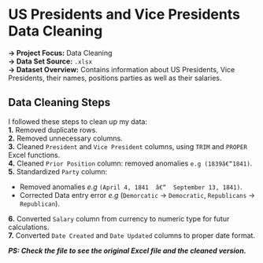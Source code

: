 # US Presidents and Vice Presidents Data Cleaning 

**→ Project Focus:** Data Cleaning  
**→ Data Set Source:** `.xlsx`    
**→ Dataset Overview:** Contains information about US Presidents, Vice Presidents, their names, positions parties as well as their salaries.  

## Data Cleaning Steps
I followed these steps to clean up my data:  
**1.** Removed duplicate rows.  
**2.** Removed unnecessary columns.  
**3.** Cleaned `President` and `Vice President` columns, using `TRIM` and `PROPER` Excel functions.  
**4.** Cleaned `Prior Position` column: removed anomalies `e.g (1839â€“1841)`.  
**5.** Standardized `Party` column:  
   - Removed anomalies *e.g* `(April 4, 1841  â€“  September 13, 1841)`.  
   - Corrected Data entry error *e.g* (`Demorcatic` → `Democratic`, `Republicans` → `Republican`).
   
**6.** Converted `Salary` column from currency to numeric type for futur calculations.  
**7.** Converted `Date Created` and `Date Updated` columns to proper date format.     



***PS: Check the file to see the original Excel file and the cleaned version.***
